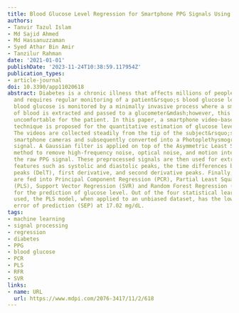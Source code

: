 ```yaml
---
title: Blood Glucose Level Regression for Smartphone PPG Signals Using Machine Learning
authors:
- Tanvir Tazul Islam
- Md Sajid Ahmed
- Md Hassanuzzaman
- Syed Athar Bin Amir
- Tanzilur Rahman
date: '2021-01-01'
publishDate: '2023-11-24T10:38:59.117954Z'
publication_types:
- article-journal
doi: 10.3390/app11020618
abstract: Diabetes is a chronic illness that affects millions of people worldwide
  and requires regular monitoring of a patient&rsquo;s blood glucose level. Currently,
  blood glucose is monitored by a minimally invasive process where a small droplet
  of blood is extracted and passed to a glucometer&mdash;however, this process is
  uncomfortable for the patient. In this paper, a smartphone video-based noninvasive
  technique is proposed for the quantitative estimation of glucose levels in the blood.
  The videos are collected steadily from the tip of the subject&rsquo;s finger using
  smartphone cameras and subsequently converted into a Photoplethysmography (PPG)
  signal. A Gaussian filter is applied on top of the Asymmetric Least Square (ALS)
  method to remove high-frequency noise, optical noise, and motion interference from
  the raw PPG signal. These preprocessed signals are then used for extracting signal
  features such as systolic and diastolic peaks, the time differences between consecutive
  peaks (DelT), first derivative, and second derivative peaks. Finally, the features
  are fed into Principal Component Regression (PCR), Partial Least Square Regression
  (PLS), Support Vector Regression (SVR) and Random Forest Regression (RFR) models
  for the prediction of glucose level. Out of the four statistical learning techniques
  used, the PLS model, when applied to an unbiased dataset, has the lowest standard
  error of prediction (SEP) at 17.02 mg/dL.
tags:
- machine learning
- signal processing
- regression
- diabetes
- PPG
- blood glucose
- PCR
- PLS
- RFR
- SVR
links:
- name: URL
  url: https://www.mdpi.com/2076-3417/11/2/618
---
```


